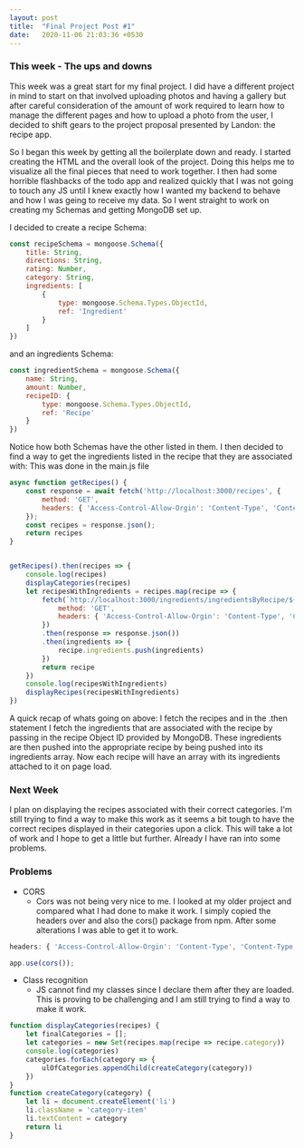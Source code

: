 ```yaml
---
layout: post
title:  "Final Project Post #1"
date:   2020-11-06 21:03:36 +0530
---
```


### This week - The ups and downs
This week was a great start for my final project. I did have a different project in mind to start on that involved uploading photos and having a gallery but after careful consideration of the amount of work required to learn how to manage the different pages and how to upload a photo from the user, I decided to shift gears to the project proposal presented by Landon: the recipe app.

So I began this week by getting all the boilerplate down and ready. I started creating the HTML and the overall look of the project. Doing this helps me to visualize all the final pieces that need to work together. I then had some horrible flashbacks of the todo app and realized quickly that I was not going to touch any JS until I knew exactly how I wanted my backend to behave and how I was geing to receive my data. So I went straight to work on creating my Schemas and getting MongoDB set up. 

I decided to create a recipe Schema:
```javascript
const recipeSchema = mongoose.Schema({
    title: String,
    directions: String,
    rating: Number,
    category: String,
    ingredients: [
        {
            type: mongoose.Schema.Types.ObjectId,
            ref: 'Ingredient'
        }
    ]
})
```
and an ingredients Schema:
```javascript
const ingredientSchema = mongoose.Schema({
    name: String,
    amount: Number,
    recipeID: {
        type: mongoose.Schema.Types.ObjectId,
        ref: 'Recipe'
    }
})
```
Notice how both Schemas have the other listed in them. I then decided to find a way to get the ingredients listed in the recipe that they are associated with:
This was done in the main.js file
```javascript
async function getRecipes() {
    const response = await fetch('http://localhost:3000/recipes', {
        method: 'GET',
        headers: { 'Access-Control-Allow-Orgin': 'Content-Type', 'Content-Type': 'application/json' },
    });
    const recipes = response.json();
    return recipes
}


getRecipes().then(recipes => {
    console.log(recipes)
    displayCategories(recipes)
    let recipesWithIngredients = recipes.map(recipe => {
        fetch(`http://localhost:3000/ingredients/ingredientsByRecipe/${recipe._id}`, {
            method: 'GET',
            headers: { 'Access-Control-Allow-Orgin': 'Content-Type', 'Content-Type': 'application/json' },
        })
        .then(response => response.json())
        .then(ingredients => {
            recipe.ingredients.push(ingredients)
        })
        return recipe
    })
    console.log(recipesWithIngredients)
    displayRecipes(recipesWithIngredients)
})
```
A quick recap of whats going on above: I fetch the recipes and in the .then statement I fetch the ingredients that are associated with the recipe by passing in the recipe Object ID provided by MongoDB. These ingredients are then pushed into the appropriate recipe by being pushed into its ingredients array. Now each recipe will have an array with its ingredients attached to it on page load. 


### Next Week
I plan on displaying the recipes associated with their correct categories. I'm still trying to find a way to make this work as it seems a bit tough to have the correct recipes displayed in their categories upon a click. This will take a lot of work and I hope to get a little but further. Already I have ran into some problems.

### Problems
- CORS
  - Cors was not being very nice to me. I looked at my older project and compared what I had done to make it work. I simply copied the headers over and also the cors() package from npm. After some alterations I was able to get it to work.
```javascript
headers: { 'Access-Control-Allow-Orgin': 'Content-Type', 'Content-Type': 'application/json' },

app.use(cors());

```
- Class recognition
  - JS cannot find my classes since I declare them after they are loaded. This is proving to be challenging and I am still trying to find a way to make it work.

```javascript
function displayCategories(recipes) {
    let finalCategories = [];
    let categories = new Set(recipes.map(recipe => recipe.category))
    console.log(categories)
    categories.forEach(category => {
        ulOfCategories.appendChild(createCategory(category))
    })
}
function createCategory(category) {
    let li = document.createElement('li')
    li.className = 'category-item'
    li.textContent = category
    return li
}
```
